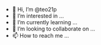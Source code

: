 - 👋 Hi, I’m @teo21p
- 👀 I’m interested in ...
- 🌱 I’m currently learning ...
- 💞️ I’m looking to collaborate on ...
- 📫 How to reach me ...

<!---
teo21p/teo21p is a ✨ special ✨ repository because its `README.md` (this file) appears on your GitHub profile.
You can click the Preview link to take a look at your changes.
--->
